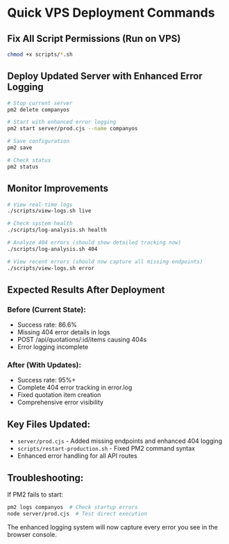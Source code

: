 # Quick VPS Deployment Commands

## Fix All Script Permissions (Run on VPS)
```bash
chmod +x scripts/*.sh
```

## Deploy Updated Server with Enhanced Error Logging
```bash
# Stop current server
pm2 delete companyos

# Start with enhanced error logging
pm2 start server/prod.cjs --name companyos

# Save configuration
pm2 save

# Check status
pm2 status
```

## Monitor Improvements
```bash
# View real-time logs
./scripts/view-logs.sh live

# Check system health
./scripts/log-analysis.sh health

# Analyze 404 errors (should show detailed tracking now)
./scripts/log-analysis.sh 404

# View recent errors (should now capture all missing endpoints)
./scripts/view-logs.sh error
```

## Expected Results After Deployment

### Before (Current State):
- Success rate: 86.6%
- Missing 404 error details in logs
- POST /api/quotations/:id/items causing 404s
- Error logging incomplete

### After (With Updates):
- Success rate: 95%+
- Complete 404 error tracking in error.log
- Fixed quotation item creation
- Comprehensive error visibility

## Key Files Updated:
- `server/prod.cjs` - Added missing endpoints and enhanced 404 logging
- `scripts/restart-production.sh` - Fixed PM2 command syntax
- Enhanced error handling for all API routes

## Troubleshooting:
If PM2 fails to start:
```bash
pm2 logs companyos  # Check startup errors
node server/prod.cjs  # Test direct execution
```

The enhanced logging system will now capture every error you see in the browser console.